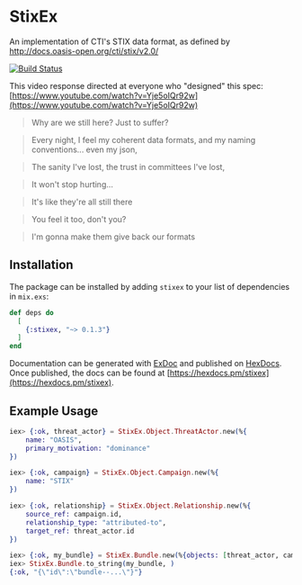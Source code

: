 # StixEx

An implementation of CTI's STIX data format, as defined by http://docs.oasis-open.org/cti/stix/v2.0/

[![Build Status](https://travis-ci.org/FloatingGhost/stixex.svg?branch=master)](https://travis-ci.org/FloatingGhost/stixex)

This video response directed at everyone who "designed" this spec: [https://www.youtube.com/watch?v=Yje5oIQr92w](https://www.youtube.com/watch?v=Yje5oIQr92w)

>Why are we still here? Just to suffer?

>Every night, I feel my coherent data formats, and my naming conventions... even my json,

>The sanity I've lost, the trust in committees I've lost,

>It won't stop hurting...

>It's like they're all still there

>You feel it too, don't you?

>I'm gonna make them give back our formats

## Installation

The package can be installed by adding `stixex` to your list of dependencies in `mix.exs`:

```elixir
def deps do
  [
    {:stixex, "~> 0.1.3"}
  ]
end
```

Documentation can be generated with [ExDoc](https://github.com/elixir-lang/ex_doc)
and published on [HexDocs](https://hexdocs.pm). Once published, the docs can
be found at [https://hexdocs.pm/stixex](https://hexdocs.pm/stixex).

## Example Usage

```elixir
iex> {:ok, threat_actor} = StixEx.Object.ThreatActor.new(%{
    name: "OASIS",
    primary_motivation: "dominance"
})

iex> {:ok, campaign} = StixEx.Object.Campaign.new(%{
    name: "STIX"
})

iex> {:ok, relationship} = StixEx.Object.Relationship.new(%{
    source_ref: campaign.id,
    relationship_type: "attributed-to",
    target_ref: threat_actor.id
})

iex> {:ok, my_bundle} = StixEx.Bundle.new(%{objects: [threat_actor, campaign, relationship]})
iex> StixEx.Bundle.to_string(my_bundle, )
{:ok, "{\"id\":\"bundle--...\"}"}
```
